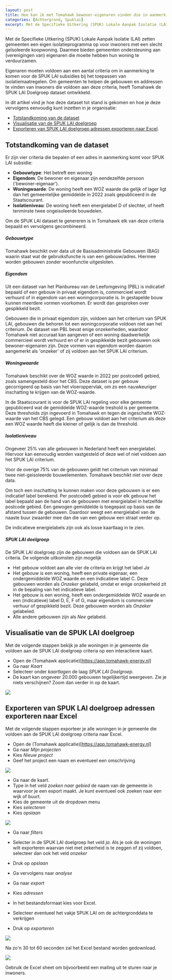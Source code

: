 ```yaml
---
layout: post
title: Hoe kan ik met Tomahawk bewoner-eigenaren vinden die in aanmerking komen voor de SPUK LAI regeling?
categories: [Achtergrond, Spuklai]
excerpt: Met de Specifieke Uitkering (SPUK) Lokale Aanpak Isolatie (LAI) zetten gemeenten een eigen isolatieprogramma op voor inwoners met een slecht geïsoleerde koopwoning. In dit artikel vind je hoe deze dataset tot stand is gekomen en hoe je deze vervolgens eenvoudig kunt inzetten in je organisatie.
---
```


Met de Specifieke Uitkering (SPUK) Lokale Aanpak Isolatie (LAI) zetten gemeenten een eigen isolatieprogramma op voor inwoners met een slecht geïsoleerde koopwoning. Daarmee bieden gemeenten ondersteuning aan (verenigingen van) eigenaren die moeite hebben hun woning te verduurzamen. 

Eigenaren moeten voldoen aan een aantal criteria om in aanmerking te komen voor de SPUK LAI subsidies bij het toepassen van isolatiemaatregelen. Om gemeenten te helpen de gebouwen en addressen te vinden van inwoners die voldoen aan deze criteria, heeft Tomahawk de SPUK LAI Doelgroep dataset ontwikkeld.

In dit artikel vind je hoe deze dataset tot stand is gekomen en hoe je deze vervolgens eenvoudig kunt inzetten in je organisatie:

* [Totstandkoming van de dataset](#Totstandkoming-van-de-dataset)
* [Visualisatie van de SPUK LAI doelgroep](#Visualisatie-van-de-SPUK-LAI-doelgroep)
* [Exporteren van SPUK LAI doelgroep adressen exporteren naar Excel](#Exporteren-van-SPUK-LAI-doelgroep-adressen-exporteren-naar-Excel).

## Totstandkoming van de dataset
Er zijn vier criteria die bepalen of een adres in aanmerking komt voor SPUK LAI subsidie:

- **Gebouwtype**: Het betreft een woning
- **Eigendom**: De bewoner en eigenaar zijn eendezelfde persoon ('bewoner-eigenaar').
- **Woningwaarde**: De woning heeft een WOZ waarde die gelijk of lager ligt dan het gemeentelijke gemiddelde in 2022 zoals gepubliceerd in de Staatscourant.
- **Isolatieniveau**: De woning heeft een energielabel D of slechter, of heeft tenminste twee ongeisoleerde bouwdelen.

Om de SPUK LAI dataset te genereren is in Tomahawk elk van deze criteria bepaald en vervolgens gecombineerd.

##### Gebouwtype

Tomahawk beschikt over data uit de Basisadministratie Gebouwen (BAG) waarin staat wat de gebruiksfunctie is van een gebouw/adres. Hiermee worden gebouwen zonder woonfunctie uitgesloten.

##### Eigendom
Uit een dataset van het Planbureau van de Leefomgeving (PBL) is indicatief bepaald of een gebouw in privaat eigendom is, commercieel wordt verhuurd of in eigendom van een woningcorporatie is. In gestapelde bouw kunnen meerdere vormen voorkomen. Er wordt dan gesproken over gespikkeld bezit.

Gebouwen die in privaat eigendom zijn, voldoen aan het criterium van SPUK LAI, gebouwen die behoren tot een woningcorporatie voldoen niet aan het criterium. De dataset van PBL bevat enige onzekerheden, waardoor Tomahawk niet accuraat kan aangeven of een woning daadwerkelijk commercieel wordt verhuurd en of er in gespikkelde bezit gebouwen ook bewoner-eigenaren zijn. Deze vormen van eigendom worden daarom aangemerkt als 'onzeker' of zij voldoen aan het SPUK LAI criterium.

##### Woningwaarde
Tomahawk beschikt over de WOZ waarde in 2022 per postcode6 gebied, zoals samengesteld door het CBS. Deze dataset is per gebouw gecorrigeerd op basis van het vloeroppervlak, om zo een nauwkeuriger inschatting te krijgen van de WOZ-waarde.

In de Staatscourant is voor de SPUK LAI regeling voor elke gemeente gepubliceerd wat de gemiddelde WOZ-waarde treshold is per gemeente. Deze thresholds zijn ingevoerd in Tomahawk en tegen de ingeschatte WOZ-waarde van het CBS gelegd. Een gebouw voldoet aan het criterium als deze een WOZ waarde heeft die kleiner of gelijk is dan de threshold.

##### Isolatieniveau
Ongeveer 25% van alle gebouwen in Nederland heeft een energielabel. Hiervoor kan eenvoudig worden vastgesteld of deze wel of niet voldoen aan het SPUK LAI criterium.

Voor de overige 75% van de gebouwen geldt het criterium van minimaal twee niet-geisoleerde bouwelementen. Tomahawk beschikt niet over deze data.

Om toch een inschatting te kunnen maken voor deze gebouwen is er een indicatief label berekend. Per postcode6 gebied is voor elk gebouw het label bepaald aan de hand van de gebouwen met energielabel in hetzelfde postcode gebied. Een gewogen gemiddelde is toegepast op basis van de afstand tussen de gebouwen. Daardoor weegt een energielabel van de naaste buur zwaarder mee dan die van een gebouw een straat verder op.

De indicatieve energielabels zijn ook als losse kaartlaag in te zien.

##### SPUK LAI doelgroep
De SPUK LAI doelgroep zijn de gebouwen die voldoen aan de SPUK LAI criteria. De volgende uitkomsten zijn mogelijk

* Het gebouw voldoet aan alle vier de criteria en krijgt het label _Ja_
* Het gebouw is een woning, heeft een private eigenaar, een ondergemiddelde WOZ waarde en een indicatieve label C. Deze gebouwen worden als _Onzeker_ gelabeld, omdat er enige onzekerheid zit in de bepaling van het indicatieve label.
* Het gebouw is een woning, heeft een ondergemiddelde WOZ waarde en een (indicatieve) label D, E, F of G, maar eigendom is commerciele verhuur of gespikkeld bezit. Deze gebouwen worden als _Onzeker_ gelabeled.
* Alle andere gebouwen zijn als _Nee_ gelabeld.

## Visualisatie van de SPUK LAI doelgroep
Met de volgende stappen bekijk je alle woningen in je gemeente die voldoen aan de SPUK LAI doelgroep criteria op een interactieve kaart. 

* Open de (Tomahawk applicatie)[https://app.tomahawk-energy.nl]
* Ga naar _Kaart_
* Selecteer onder _kaartlagen_ de laag _SPUK LAI Doelgroep_.
* De kaart kan ongeveer 20.000 gebouwen tegelijkertijd weergeven. Zie je niets verschijnen? Zoom dan verder in op de kaart.

![](/images/20240913-05.jpg)

## Exporteren van SPUK LAI doelgroep adressen exporteren naar Excel
Met de volgende stappen exporteer je alle woningen in je gemeente die voldoen aan de SPUK LAI doelgroep criteria naar Excel.

* Open de (Tomahawk applicatie)[https://app.tomahawk-energy.nl]
* Ga naar _Mijn projecten_
* Kies _Nieuw project_
* Geef het project een naam en eventueel een omschrijving

![](/images/20240913-01.png)

* Ga naar de kaart.
* Type in het veld _zoeken naar gebied_ de naam van de gemeente in waarvoor je een export maakt. Je kunt eventueel ook zoeken naar een wijk of buurt.
* Kies de gemeente uit de dropdown menu
* Kies _selecteren_
* Kies _opslaan_

![](/images/20240913-02.jpg)

* Ga naar _filters_
* Selecter in de SPUK LAI doelgroep het veld _ja_. Als je ook de woningen wilt exporteren waarvan niet met zekerheid is te zeggen of zij voldoen, selecteer dan ook het veld _onzeker_
* Druk op _opslaan_

* Ga vervolgens naar _analyse_
* Ga naar _export_
* Kies _adressen_
* In het bestandsformaat kies voor Excel.
* Selecteer eventueel het vakje SPUK LAI om de achtergronddata te verkrijgen
* Druk op _exporteren_

![](/images/20240913-03.png)

Na zo'n 30 tot 60 seconden zal het Excel bestand worden gedownload.

![](/images/20240913-04.png)

Gebruik de Excel sheet om bijvoorbeeld een mailing uit te sturen naar je inwoners.